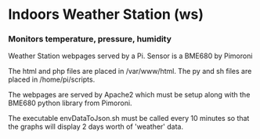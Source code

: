 # Indoors Weather Station (ws)
### Monitors temperature, pressure, humidity
Weather Station webpages served by a Pi. Sensor is a BME680 by Pimoroni

The html and php files are placed in /var/www/html. The py and sh files are placed in /home/pi/scripts.

The webpages are served by Apache2 which must be setup along with the BME680 python library from Pimoroni.

The executable envDataToJson.sh must be called every 10 minutes so that the graphs will display 2 days worth of 'weather' data.
